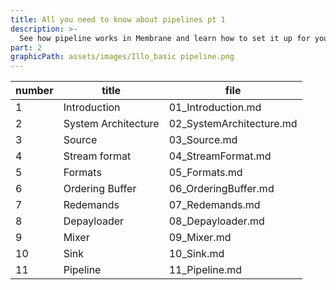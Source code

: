```yaml
---
title: All you need to know about pipelines pt 1
description: >-
  See how pipeline works in Membrane and learn how to set it up for you
part: 2
graphicPath: assets/images/Illo_basic pipeline.png
---
```


| number | title               | file                     |
| ------ | ------------------- | ------------------------ |
| 1      | Introduction        | 01_Introduction.md       |
| 2      | System Architecture | 02_SystemArchitecture.md |
| 3      | Source              | 03_Source.md             |
| 4      | Stream format       | 04_StreamFormat.md       |
| 5      | Formats             | 05_Formats.md            |
| 6      | Ordering Buffer     | 06_OrderingBuffer.md     |
| 7      | Redemands           | 07_Redemands.md          |
| 8      | Depayloader         | 08_Depayloader.md        |
| 9      | Mixer               | 09_Mixer.md              |
| 10     | Sink                | 10_Sink.md               |
| 11     | Pipeline            | 11_Pipeline.md           |
